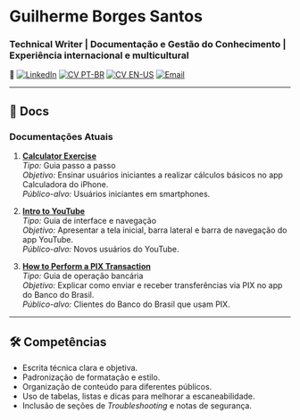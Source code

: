 # Guilherme Borges Santos
### Technical Writer | Documentação e Gestão do Conhecimento | Experiência internacional e multicultural

🔗 [![LinkedIn](https://img.shields.io/badge/LinkedIn-GuilhermeBorSan-black?style=flat-square&logo=linkedin)](https://www.linkedin.com/in/guilhermeborsan)
[![CV PT-BR](https://img.shields.io/badge/CV-PTBR-green?style=flat-square&logo=adobeacrobatreader)](https://github.com/GuilhermeBorSan/MyCVs/blob/main/PT-BR.md)
[![CV EN-US](https://img.shields.io/badge/CV-EN-blue?style=flat-square&logo=adobeacrobatreader)](https://github.com/GuilhermeBorSan/MyCVs/blob/main/EN-US.md)
[![Email](https://img.shields.io/badge/Email-GBSantos20@uol.com.br-purple?style=flat-square&logo=gmail)](mailto:GBSantos20@uol.com.br)

---

## 📂 Docs

### Documentações Atuais
1. **[Calculator Exercise](./CalculatorExercise.md)**  
   *Tipo:* Guia passo a passo  
   *Objetivo:* Ensinar usuários iniciantes a realizar cálculos básicos no app Calculadora do iPhone.  
   *Público-alvo:* Usuários iniciantes em smartphones.  

2. **[Intro to YouTube](./Intro-to-YouTube.md)**  
   *Tipo:* Guia de interface e navegação  
   *Objetivo:* Apresentar a tela inicial, barra lateral e barra de navegação do app YouTube.  
   *Público-alvo:* Novos usuários do YouTube.  

3. **[How to Perform a PIX Transaction](./Pix-Transaction.md)**  
   *Tipo:* Guia de operação bancária  
   *Objetivo:* Explicar como enviar e receber transferências via PIX no app do Banco do Brasil.  
   *Público-alvo:* Clientes do Banco do Brasil que usam PIX.
   
---

## 🛠️ Competências
- Escrita técnica clara e objetiva.  
- Padronização de formatação e estilo.  
- Organização de conteúdo para diferentes públicos.  
- Uso de tabelas, listas e dicas para melhorar a escaneabilidade.  
- Inclusão de seções de *Troubleshooting* e notas de segurança.  
